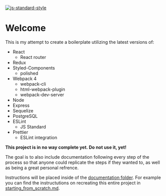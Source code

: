 [![js-standard-style](https://img.shields.io/badge/code%20style-standard-brightgreen.svg)](https://github.com/standard/standard)

# Welcome

This is my attempt to create a boilerplate utilizing the latest versions of:

- React
  - React router
- Redux
- Styled-Components
  - polished
- Webpack 4
  - webpack-cli
  - html-webpack-plugin
  - webpack-dev-server
- Node
- Express
- Sequelize
- PostgreSQL
- ESLint
  - JS Standard
- Prettier
  - ESLint integration

**This project is in no way complete yet. Do not use it, yet!**

The goal is to also include documentation following every step of the process so that anyone could replicate the steps if they wanted to, as well as being a great personal refrence.

Instructions will be placed inside of the [documentation folder](documentation/readme.md). For example you can find the instructutions on recreating this entire project in [starting_from_scratch.md](documentation/starting_from_scratch.md).
